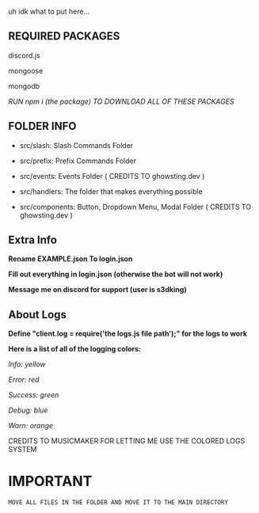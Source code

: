 uh idk what to put here...

## REQUIRED PACKAGES

discord.js

mongoose

mongodb

*RUN npm i (the package) TO DOWNLOAD ALL OF THESE PACKAGES*

## FOLDER INFO

* src/slash: Slash Commands Folder

- src/prefix: Prefix Commands Folder

* src/events: Events Folder ( CREDITS TO ghowsting.dev )

- src/handlers: The folder that makes everything possible

* src/components: Button, Dropdown Menu, Modal Folder ( CREDITS TO ghowsting.dev )

## Extra Info

**Rename EXAMPLE.json To login.json**

**Fill out everything in login.json (otherwise the bot will not work)**

**Message me on discord for support (user is s3dking)**

## About Logs

**Define "client.log = require('the logs.js file path');" for the logs to work**

**Here is a list of all of the logging colors:**

*Info: yellow*

*Error: red*

*Success: green*

*Debug: blue*

*Warn: orange*


CREDITS TO MUSICMAKER FOR LETTING ME USE THE COLORED LOGS SYSTEM


# IMPORTANT
`MOVE ALL FILES IN THE FOLDER AND MOVE IT TO THE MAIN DIRECTORY`